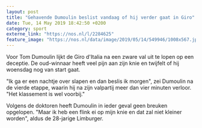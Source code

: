 ```yaml
---
layout: post
title: "Gehavende Dumoulin beslist vandaag of hij verder gaat in Giro"
date: Tue, 14 May 2019 18:42:50 +0200
category: sport
externe_link: "https://nos.nl/l/2284625"
feature_image: "https://nos.nl/data/image/2019/05/14/549946/1008x567.jpg"
---
```


<p>Voor Tom Dumoulin lijkt de Giro d'Italia na een zware val uit te lopen op een deceptie. De oud-winnaar heeft veel pijn aan zijn knie en twijfelt of hij woensdag nog van start gaat. </p>
<p>"Ik ga er een nachtje over slapen en dan beslis ik morgen", zei Dumoulin na de vierde etappe, waarin hij na zijn valpartij meer dan vier minuten verloor. "Het klassement is wel voorbij."</p>
<p>Volgens de doktoren heeft Dumoulin in ieder geval geen breuken opgelopen. "Maar ik heb een flink ei op mijn knie en dat zal niet kleiner worden", aldus de 28-jarige Limburger. </p>
